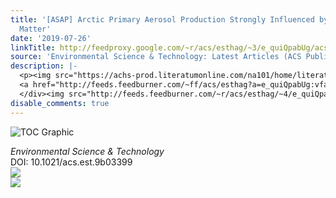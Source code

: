 ```yaml
---
title: '[ASAP] Arctic Primary Aerosol Production Strongly Influenced by Riverine Organic
  Matter'
date: '2019-07-26'
linkTitle: http://feedproxy.google.com/~r/acs/esthag/~3/e_quiQpabUg/acs.est.9b03399
source: 'Environmental Science & Technology: Latest Articles (ACS Publications)'
description: |-
  <p><img src="https://achs-prod.literatumonline.com/na101/home/literatum/publisher/achs/journals/content/esthag/0/esthag.ahead-of-print/acs.est.9b03399/20190725/images/medium/es-2019-03399c_0005.gif" alt="TOC Graphic"/></p><div><cite>Environmental Science & Technology</cite></div><div>DOI: 10.1021/acs.est.9b03399</div><div class="feedflare">
  <a href="http://feeds.feedburner.com/~ff/acs/esthag?a=e_quiQpabUg:vfayyJ91cCs:yIl2AUoC8zA"><img src="http://feeds.feedburner.com/~ff/acs/esthag?d=yIl2AUoC8zA" border="0"></img></a>
  </div><img src="http://feeds.feedburner.com/~r/acs/esthag/~4/e_quiQpabUg" ...
disable_comments: true
---
```

<p><img src="https://achs-prod.literatumonline.com/na101/home/literatum/publisher/achs/journals/content/esthag/0/esthag.ahead-of-print/acs.est.9b03399/20190725/images/medium/es-2019-03399c_0005.gif" alt="TOC Graphic"/></p><div><cite>Environmental Science & Technology</cite></div><div>DOI: 10.1021/acs.est.9b03399</div><div class="feedflare">
<a href="http://feeds.feedburner.com/~ff/acs/esthag?a=e_quiQpabUg:vfayyJ91cCs:yIl2AUoC8zA"><img src="http://feeds.feedburner.com/~ff/acs/esthag?d=yIl2AUoC8zA" border="0"></img></a>
</div><img src="http://feeds.feedburner.com/~r/acs/esthag/~4/e_quiQpabUg" ...